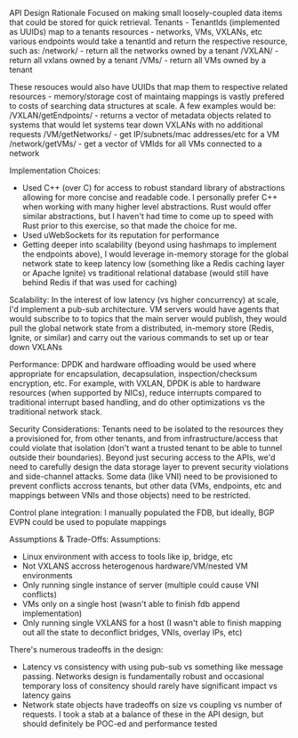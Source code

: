 API Design Rationale
Focused on making small loosely-coupled data items that could be stored for quick retrieval.
Tenants - TenantIds (implemented as UUIDs) map to a tenants resources - networks, VMs, VXLANs, etc
various endpoints would take a tenantId and return the respective resource, such as:
/network/<tenantId> - return all the networks owned by a tenant
/VXLAN/<tenantId> - return all vxlans owned by a tenant
/VMs/<tenantId> - return all VMs owned by a tenant

These resouces would also have UUIDs that map them to respective related resources - memory/storage cost of maintaing mappings is vastly prefered to costs of searching data structures at scale.  A few examples would be:
/VXLAN/getEndpoints/<VNI> - returns a vector of metadata objects related to systems that would let systems tear down VXLANs with no additional requests
/VM/getNetworks/<VMId> - get IP/subnets/mac addresses/etc for a VM
/network/getVMs/<networkId> - get a vector of VMIds for all VMs connected to a network

Implementation Choices:
* Used C++ (over C) for access to robust standard library of abstractions allowing for more concise and readable code.  I personally prefer C++ when working with many higher level abstractions.  Rust would offer similar abstractions, but I haven't had time to come up to speed with Rust prior to this exercise, so that made the choice for me.
* Used uWebSockets for its reputation for performance 
* Getting deeper into scalability (beyond using hashmaps to implement the endpoints above), I would leverage in-memory storage for the global network state to keep latency low (something like a Redis caching layer or Apache Ignite) vs traditional relational database (would still have behind Redis if that was used for caching)

Scalability:
In the interest of low latency (vs higher concurrency) at scale, I'd implement a pub-sub architecture.
VM servers would have agents that would subscribe to to topics that the main server would publish, they would pull the global network state from a distributed, in-memory store (Redis, Ignite, or similar) and carry out the various commands to set up or tear down VXLANs

Performance:
DPDK and hardware offloading would be used where appropriate for encapsulation, decapsulation, inspection/checksum encryption, etc.  For example, with VXLAN, DPDK is able to hardware resources (when supported by NICs), reduce interrupts compared to traditional interrupt based handling, and do other optimizations vs the traditional network stack.

Security Considerations:
Tenants need to be isolated to the resources they a provisioned for, from other tenants, and from infrastructure/access that could violate that isolation (don't want a trusted tenant to be able to tunnel outside their boundaries).  Beyond just securing access to the APIs, we'd need to carefully design the data storage layer to prevent security violations and side-channel attacks.  Some data (like VNI) need to be provisioned to prevent conflicts accross tenants, but other data (VMs, endpoints, etc and mappings between VNIs and those objects) need to be restricted.

Control plane integration:
I manually populated the FDB, but ideally, BGP EVPN could be used to populate mappings

Assumptions & Trade-Offs:
Assumptions:
- Linux environment with access to tools like ip, bridge, etc
- Not VXLANS accross heterogenous hardware/VM/nested VM environments
- Only running single instance of server (multiple could cause VNI conflicts)
- VMs only on a single host (wasn't able to finish fdb append implementation)
- Only running single VXLANS for a host (I wasn't able to finish mapping out all the state to deconflict bridges, VNIs, overlay IPs, etc) 

There's numerous tradeoffs in the design:
- Latency vs consistency with using pub-sub vs something like message passing.  Networks design is fundamentally robust and occasional temporary loss of consitency should rarely have significant impact vs latency gains
- Network state objects have tradeoffs on size vs coupling vs number of requests.  I took a stab at a balance of these in the API design, but should definitely be POC-ed and performance tested 

